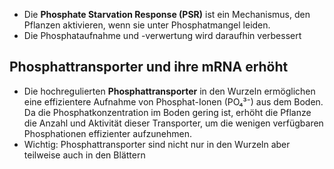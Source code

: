 - Die **Phosphate Starvation Response (PSR)** ist ein Mechanismus, den Pflanzen aktivieren, wenn sie unter Phosphatmangel leiden.
- Die Phosphataufnahme und -verwertung wird daraufhin verbessert
## Phosphattransporter und ihre mRNA erhöht
- Die hochregulierten **Phosphattransporter** in den Wurzeln ermöglichen eine effizientere Aufnahme von Phosphat-Ionen (PO₄³⁻) aus dem Boden. Da die Phosphatkonzentration im Boden gering ist, erhöht die Pflanze die Anzahl und Aktivität dieser Transporter, um die wenigen verfügbaren Phosphationen effizienter aufzunehmen.
- Wichtig: Phosphattransporter sind nicht nur in den Wurzeln aber teilweise auch in den Blättern